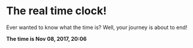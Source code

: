 # The real time clock!

Ever wanted to know what the time is? Well, your journey is about to end!

**The time is Nov 08, 2017, 20:06**
